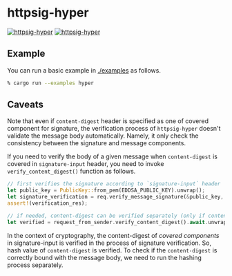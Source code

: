 # httpsig-hyper

[![httpsig-hyper](https://img.shields.io/crates/v/httpsig-hyper.svg)](https://crates.io/crates/httpsig-hyper)
[![httpsig-hyper](https://docs.rs/httpsig-hyper/badge.svg)](https://docs.rs/httpsig-hyper)

## Example

You can run a basic example in [./examples](./examples/) as follows.

```sh
% cargo run --examples hyper
```

## Caveats

Note that even if `content-digest` header is specified as one of covered component for signature, the verification process of `httpsig-hyper` doesn't validate the message body automatically. Namely, it only check the consistency between the signature and message components.

If you need to verify the body of a given message when `content-digest` is covered in `signature-input` header, you need to invoke `verify_content_digest()` function as follows.

```rust
// first verifies the signature according to `signature-input` header
let public_key = PublicKey::from_pem(EDDSA_PUBLIC_KEY).unwrap();
let signature_verification = req.verify_message_signature(&public_key, None).await.unwrap();
assert!(verification_res);

// if needed, content-digest can be verified separately (only if content-digest header is included in the header)
let verified = request_from_sender.verify_content_digest().await.unwrap();
```

In the context of cryptography, the content-digest of *covered components* in signature-input is verified in the process of signature verification. So, hash value of `content-digest` is verified. To check if the `content-digest` is correctly bound with the message body, we need to run the hashing process separately.
